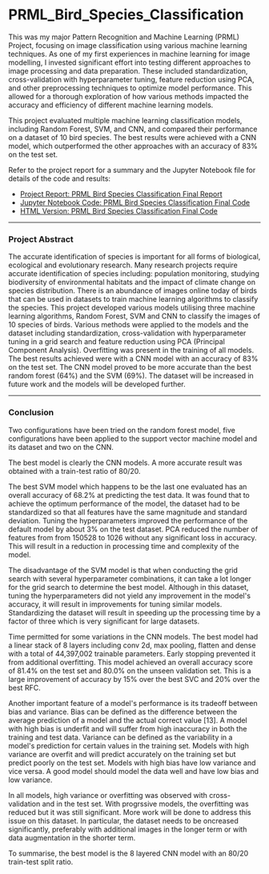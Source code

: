 # PRML_Bird_Species_Classification
This was my major Pattern Recognition and Machine Learning (PRML) Project, focusing on image classification using various machine learning techniques. As one of my first experiences in machine learning for image modelling, I invested significant effort into testing different approaches to image processing and data preparation. These included standardization, cross-validation with hyperparameter tuning, feature reduction using PCA, and other preprocessing techniques to optimize model performance. This allowed for a thorough exploration of how various methods impacted the accuracy and efficiency of different machine learning models.

This project evaluated multiple machine learning classification models, including Random Forest, SVM, and CNN, and compared their performance on a dataset of 10 bird species. The best results were achieved with a CNN model, which outperformed the other approaches with an accuracy of 83% on the test set.

Refer to the project report for a summary and the Jupyter Notebook file for details of the code and results:  

- [Project Report: PRML Bird Species Classification Final Report](PRML%20Bird%20Species%20Classififcation%20Final%20Report.pdf)
- [Jupyter Notebook Code: PRML Bird Species Classification Final Code](PRML%20Bird%20Species%20Classififcation%20Final%20Code.ipynb)
- [HTML Version: PRML Bird Species Classification Final Code](PRML%20Bird%20Species%20Classififcation%20Final%20Code.html)

---

### Project Abstract

The accurate identification of species is
important for all forms of biological, ecological and
evolutionary research. Many research projects
require accurate identification of species including:
population monitoring, studying biodiversity of
environmental habitats and the impact of climate
change on species distribution. There is an
abundance of images online today of birds that can
be used in datasets to train machine learning
algorithms to classify the species. This project
developed various models utilising three machine
learning algorithms, Random Forest, SVM and
CNN to classify the images of 10 species of birds.
Various methods were applied to the models and the
dataset including standardization, cross-validation
with hyperparameter tuning in a grid search and
feature reduction using PCA (Principal Component Analysis). Overfitting was
present in the training of all models. The best results
achieved were with a CNN model with an accuracy
of 83% on the test set. The CNN model proved to be
more accurate than the best random forest (64%)
and the SVM (69%). The dataset will be increased in
future work and the models will be developed
further.

---

### Conclusion

Two configurations have been tried on the random forest model, five configurations have been applied to the support vector machine model and its dataset and two on the CNN.

The best model is clearly the CNN models. A more accurate result was obtained with a train-test ratio of 80/20.

The best SVM model which happens to be the last one evaluated has an overall accuracy of 68.2% at predicting the test data. It was found that to achieve the optimum performance of the model, the dataset had to be standardized so that all features have the same magnitude and standard deviation. Tuning the hyperparameters improved the performance of the default model by about 3% on the test dataset. PCA reduced the number of features from from 150528 to 1026 without any significant loss in accuracy. This will result in a reduction in processing time and complexity of the model.

The disadvantage of the SVM model is that when conducting the grid search with several hyperparameter combinations, it can take a lot longer for the grid search to determine the best model. Although in this dataset, tuning the hyperparameters did not yield any improvement in the model's accuracy, it will result in improvements for tuning similar models. Standardizing the dataset will result in speeding up the processing time by a factor of three which is very significant for large datasets.

Time permitted for some variations in the CNN models. The best model had a linear stack of 8 layers including conv 2d, max pooling, flatten and dense with a total of 44,397,002 trainable parameters. Early stopping prevented it from additional overfitting. This model achieved an overall accuracy score of 81.4% on the test set and 80.0% on the unseen validation set. This is a large improvement of accuracy by 15% over the best SVC and 20% over the best RFC.

Another important feature of a model's performance is its tradeoff between bias and variance. Bias can be defined as the difference between the average prediction of a model and the actual correct value [13]. A model with high bias is underfit and will suffer from high inaccuracy in both the training and test data. Variance can be defined as the variability in a model's prediction for certain values in the training set. Models with high variance are overfit and will predict accurately on the training set but predict poorly on the test set. Models with high bias have low variance and vice versa. A good model should model the data well and have low bias and low variance.

In all models, high variance or overfitting was observed with cross-validation and in the test set. With progrssive models, the overfitting was reduced but it was still significant. More work will be done to address this issue on this dataset. In particular, the dataset needs to be oncreased significantly, preferably with additional images in the longer term or with data augmentation in the shorter term.

To summarise, the best model is the 8 layered CNN model with an 80/20 train-test split ratio.
